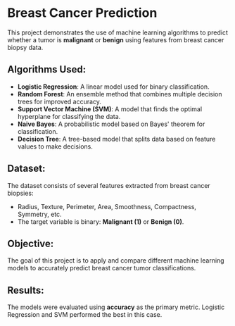 # Breast Cancer Prediction

This project demonstrates the use of machine learning algorithms to predict whether a tumor is **malignant** or **benign** using features from breast cancer biopsy data.

## Algorithms Used:
- **Logistic Regression**: A linear model used for binary classification.
- **Random Forest**: An ensemble method that combines multiple decision trees for improved accuracy.
- **Support Vector Machine (SVM)**: A model that finds the optimal hyperplane for classifying the data.
- **Naive Bayes**: A probabilistic model based on Bayes' theorem for classification.
- **Decision Tree**: A tree-based model that splits data based on feature values to make decisions.

## Dataset:
The dataset consists of several features extracted from breast cancer biopsies:
- Radius, Texture, Perimeter, Area, Smoothness, Compactness, Symmetry, etc.
- The target variable is binary: **Malignant (1)** or **Benign (0)**.

## Objective:
The goal of this project is to apply and compare different machine learning models to accurately predict breast cancer tumor classifications.

## Results:
The models were evaluated using **accuracy** as the primary metric. Logistic Regression and SVM performed the best in this case.
